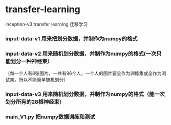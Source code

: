 # transfer-learning
inception-v3    transfer learning  迁移学习

### input-data-v1  用来把划分数据，并制作为numpy的格式
### input-data-v2  用来随机划分数据，并制作为numpy的格式(一次只能划分一种神经束）
（每一个人有8张图片，一共有96个人，一个人的图片要全作为训练集或全作为测试集，所以不能简单随机划分）
### input-data-v3  用来随机划分数据，并制作为numpy的格式（能一次划分所有的28根神经束）


### main_V1.py 把numpy数据训练和测试
